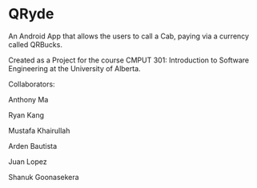 # QRyde
 An Android App that allows the users to call a Cab, paying via a currency called QRBucks.
 
 Created as a Project for the course CMPUT 301: Introduction to Software Engineering at the University of Alberta.
 
 Collaborators:
 
 Anthony Ma
 
 Ryan Kang

 Mustafa Khairullah
 
 Arden Bautista

 Juan Lopez
 
 Shanuk Goonasekera
